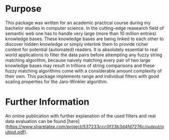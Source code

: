 # Purpose

This package was written for an academic practical course during my bachelor studies in computer science.
In the cutting-edge reasearch field of semantic web one has to handle very large (more than 10 million entries) knowledge bases.
These knowledge bases are being linked to each other to discover hidden knowledge or simply interlink them to provide richer content for potential (automated) readers.
It is absolutely essential to real world applications to filter the data pairs before attempting any fuzzy string matching algorithm, because naively matching every pair of two large knowledge bases may result in trillions of string comparisons and these fuzzy matching algorithms come with a considerable amount complexity of their own.
This package implements range and individual filters with good scaling properties for the Jaro-Winkler algorithm.

# Further Information

An online publication with further explanation of the used filters and real data evaluation can be found [here] (https://www.sharelatex.com/project/537233ccc0f23b3d4fd7276c/output/output.pdf).

